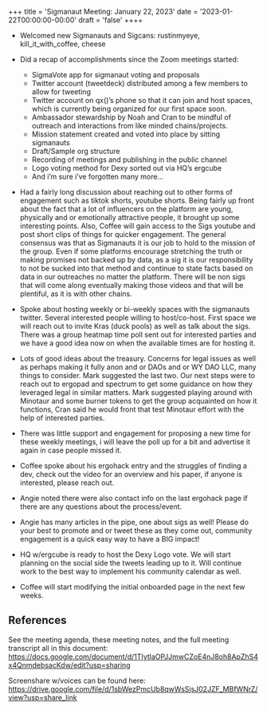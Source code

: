 
+++
title = 'Sigmanaut Meeting: January 22, 2023'
date = '2023-01-22T00:00:00-00:00'
draft = 'false'
++++

- Welcomed new Sigmanauts and Sigcans: rustinmyeye, kill_it_with_coffee, cheese

- Did a recap of accomplishments since the Zoom meetings started:
    - SigmaVote app for sigmanaut voting and proposals
    - Twitter account (tweetdeck) distributed among a few members to allow for tweeting
    - Twitter account on qx()’s phone so that it can join and host spaces, which is currently being organized for our first space soon.
    - Ambassador stewardship by Noah and Cran to be mindful of outreach and interactions from like minded chains/projects.
    - Mission statement created and voted into place by sitting sigmanauts
    - Draft/Sample org structure
    - Recording of meetings and publishing in the public channel
    - Logo voting method for Dexy sorted out via HQ’s ergcube
    - And i’m sure i’ve forgotten many more…

- Had a fairly long discussion about reaching out to other forms of engagement such as tiktok shorts, youtube shorts. Being fairly up front about the fact that a lot of influencers on the platform are young, physically and or emotionally attractive people, it brought up some interesting points. Also, Coffee will gain access to the Sigs youtube and post short clips of things for quicker engagement. The general consensus was that as Sigmanauts it is our job to hold to the mission of the group. Even if some platforms encourage stretching the truth or making promises not backed up by data, as a sig it is our responsibility to not be sucked into that method and continue to state facts based on data in our outreaches no matter the platform. There will be non sigs that will come along eventually making those videos and that will be plentiful, as it is with other chains.

- Spoke about hosting weekly or bi-weekly spaces with the sigmanauts twitter. Several interested people willing to host/co-host. First space we will reach out to invite Kras (duck pools) as well as talk about the sigs. There was a group heatmap time poll sent out for interested parties and we have a good idea now on when the available times are for hosting it.

- Lots of good ideas about the treasury. Concerns for legal issues as well as perhaps making it fully anon and or DAOs and or WY DAO LLC, many things to consider. Mark suggested the last two. Our next steps were to reach out to ergopad and spectrum to get some guidance on how they leveraged legal in similar matters. Mark suggested playing around with Minotaur and some burner tokens to get the group acquainted on how it functions, Cran said he would front that test Minotaur effort with the help of interested parties.
 
- There was little support and engagement for proposing a new time for these weekly meetings, i will leave the poll up for a bit and advertise it again in case people missed it. 

- Coffee spoke about his ergohack entry and the struggles of finding a dev, check out the video for an overview and his paper, if anyone is interested, please reach out. 

- Angie noted there were also contact info on the last ergohack page if there are any questions about the process/event.

- Angie has many articles in the pipe, one about sigs as well! Please do your best to promote and or tweet these as they come out, community engagement is a quick easy way to have a BIG impact!

- HQ w/ergcube is ready to host the Dexy Logo vote. We will start planning on the social side the tweets leading up to it. Will continue work to the best way to implement his community calendar as well.

- Coffee will start modifying the initial onboarded page in the next few weeks.

## References

See the meeting agenda, these meeting notes, and the full meeting transcript all in this document: 
https://docs.google.com/document/d/1TIytlaOPJJmwCZoE4nJ8oh8ApZhS4x4QnmdebsacKdw/edit?usp=sharing

Screenshare w/voices can be found here:
https://drive.google.com/file/d/1sbWezPmcUb8qwWsSjsJ02JZF_MBfWNrZ/view?usp=share_link
